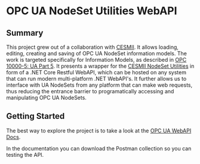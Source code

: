 # OPC UA NodeSet Utilities WebAPI

## Summary

This project grew out of a collaboration with [CESMII](https://www.cesmii.org/). It allows loading, editing, creating and saving of OPC UA NodeSet information models. 
The work is targeted specifically for Information Models, as described in 
[OPC 10000-5: UA Part 5](https://reference.opcfoundation.org/Core/Part5/v104/docs/). It presents
a wrapper for the [CESMII NodeSet Utilities](https://github.com/cesmii/CESMII-NodeSet-Utilities) 
in form of a .NET Core Restful WebAPI, which can be hosted on any system that can run modern 
multi-platform .NET WebAPI's. It further allows us to interface with UA NodeSets from any platform 
that can make web requests, thus reducing the entrance barrier to programatically accessing and 
manipulating OPC UA NodeSets.

## Getting Started

The best way to explore the project is to take a look at the [OPC UA WebAPI Docs](https://documenter.getpostman.com/view/38182923/2sAYk8tMyh#intro). 

In the documentation you can download the Postman collection so you can testing the API.


